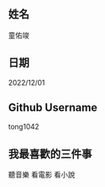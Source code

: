 姓名
----
童佑竣

日期
----
2022/12/01

Github Username
---------------
tong1042

我最喜歡的三件事
---------------
聽音樂 看電影 看小說
